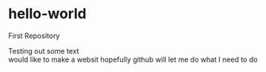 # hello-world
First Repository 


Testing out some text  
would like to make a websit hopefully github will let me do what I need to do
